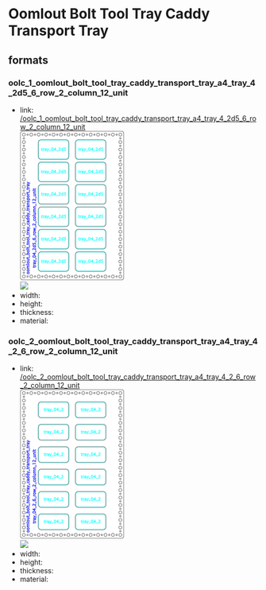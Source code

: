 # Oomlout Bolt Tool Tray Caddy Transport Tray


## formats

### oolc_1_oomlout_bolt_tool_tray_caddy_transport_tray_a4_tray_4_2d5_6_row_2_column_12_unit
* link: [/oolc_1_oomlout_bolt_tool_tray_caddy_transport_tray_a4_tray_4_2d5_6_row_2_column_12_unit](oolc_1_oomlout_bolt_tool_tray_caddy_transport_tray_a4_tray_4_2d5_6_row_2_column_12_unit)  
![](oolc_1_oomlout_bolt_tool_tray_caddy_transport_tray_a4_tray_4_2d5_6_row_2_column_12_unit/working_300.png)  
![](oolc_1_oomlout_bolt_tool_tray_caddy_transport_tray_a4_tray_4_2d5_6_row_2_column_12_unit/image_300.jpg)  
* width:   
* height:   
* thickness:   
* material:   
 

### oolc_2_oomlout_bolt_tool_tray_caddy_transport_tray_a4_tray_4_2_6_row_2_column_12_unit
* link: [/oolc_2_oomlout_bolt_tool_tray_caddy_transport_tray_a4_tray_4_2_6_row_2_column_12_unit](oolc_2_oomlout_bolt_tool_tray_caddy_transport_tray_a4_tray_4_2_6_row_2_column_12_unit)  
![](oolc_2_oomlout_bolt_tool_tray_caddy_transport_tray_a4_tray_4_2_6_row_2_column_12_unit/working_300.png)  
![](oolc_2_oomlout_bolt_tool_tray_caddy_transport_tray_a4_tray_4_2_6_row_2_column_12_unit/image_300.jpg)  
* width:   
* height:   
* thickness:   
* material:   
 
